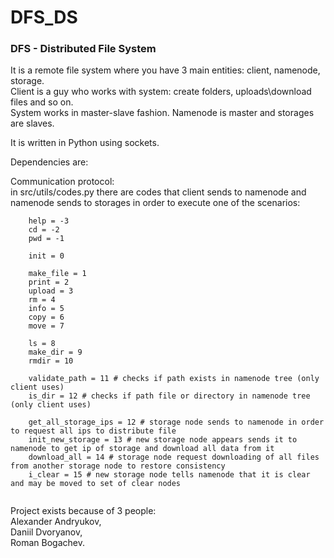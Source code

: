 # DFS_DS

### DFS - Distributed File System
It is a remote file system where you have 3 main entities: client, namenode, storage.   
Client is a guy who works with system: create folders, uploads\download files and so on.  
System works in master-slave fashion. Namenode is master and storages are slaves.  

It is written in Python using sockets.  

Dependencies are:  

Communication protocol:  
in src/utils/codes.py there are codes that client sends to namenode and namenode sends to storages in order to execute one of  the scenarios:  

``` exit = -10
    help = -3
    cd = -2
    pwd = -1

    init = 0

    make_file = 1
    print = 2
    upload = 3
    rm = 4
    info = 5
    copy = 6
    move = 7

    ls = 8
    make_dir = 9
    rmdir = 10

    validate_path = 11 # checks if path exists in namenode tree (only client uses)
    is_dir = 12 # checks if path file or directory in namenode tree (only client uses)

    get_all_storage_ips = 12 # storage node sends to namenode in order to request all ips to distribute file
    init_new_storage = 13 # new storage node appears sends it to namenode to get ip of storage and download all data from it
    download_all = 14 # storage node request downloading of all files from another storage node to restore consistency
    i_clear = 15 # new storage node tells namenode that it is clear and may be moved to set of clear nodes
    
```
Project exists because of 3 people:  
Alexander Andryukov,  
Daniil Dvoryanov,  
Roman Bogachev.  
